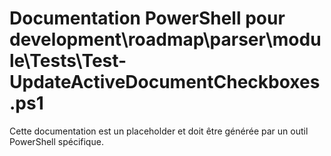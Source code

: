 # Documentation PowerShell pour development\roadmap\parser\module\Tests\Test-UpdateActiveDocumentCheckboxes.ps1

Cette documentation est un placeholder et doit être générée par un outil PowerShell spécifique.
